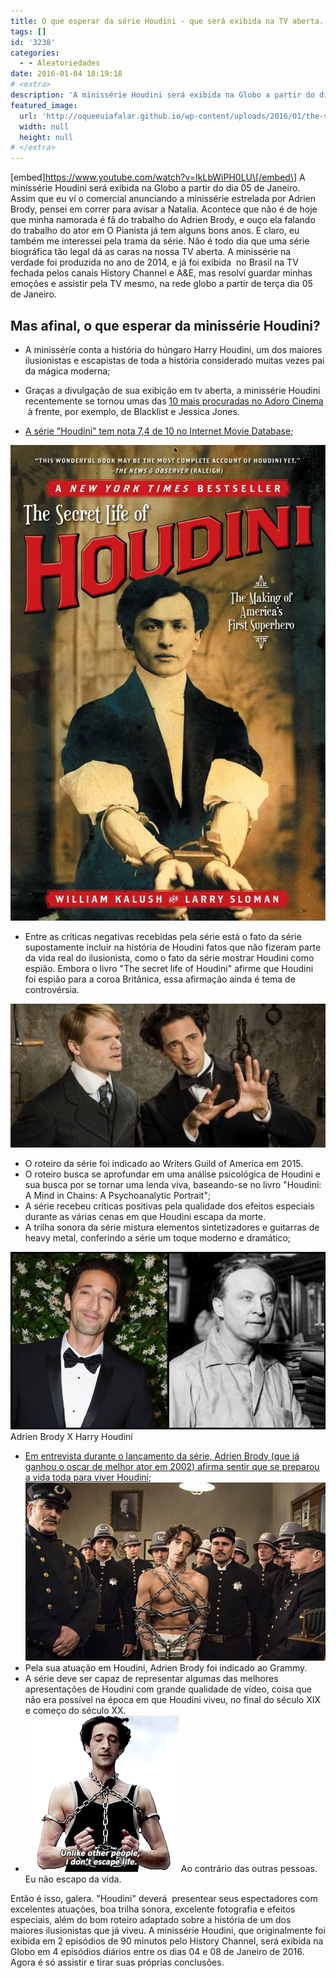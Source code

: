 ```yaml
---
title: O que esperar da série Houdini - que será exibida na TV aberta.
tags: []
id: '3238'
categories:
  - - Aleatoriedades
date: 2016-01-04 18:19:18
# <extra>
description: 'A minissérie Houdini será exibida na Globo a partir do dia 05 de Janeiro. Assim que eu ví o comercial anunciando a minissérie estrelada por Adrien Brody, pensei em correr para avisar a Natalia. Acontece que não é de hoje que minha namorada é fã do trabalho do Adrien Brody, e ouço ela falando do trabalho do ator em O Pianista já tem alguns bons anos. E claro, eu também me interessei pela trama da série. Não é todo dia que uma série biográfica tão legal dá as caras na nossa TV aberta. A minissérie na verdade foi produzida no ano de 2014, e já foi exibida  no Brasil na TV fechada pelos canais History Channel e A&amp;E, mas resolví guardar minhas emoções e assistir pela TV mesmo, na rede globo a partir de terça dia 05 de Janeiro. Mas afinal, &hellip;'
featured_image: 
  url: 'http://oqueeuiafalar.github.io/wp-content/uploads/2016/01/the-secret-life-of-houdini-678x1024.jpg'
  width: null
  height: null
# </extra>
---
```


\[embed\]https://www.youtube.com/watch?v=IkLbWiPH0LU\[/embed\] A minissérie Houdini será exibida na Globo a partir do dia 05 de Janeiro. Assim que eu ví o comercial anunciando a minissérie estrelada por Adrien Brody, pensei em correr para avisar a Natalia. Acontece que não é de hoje que minha namorada é fã do trabalho do Adrien Brody, e ouço ela falando do trabalho do ator em O Pianista já tem alguns bons anos. E claro, eu também me interessei pela trama da série. Não é todo dia que uma série biográfica tão legal dá as caras na nossa TV aberta. A minissérie na verdade foi produzida no ano de 2014, e já foi exibida  no Brasil na TV fechada pelos canais History Channel e A&E, mas resolví guardar minhas emoções e assistir pela TV mesmo, na rede globo a partir de terça dia 05 de Janeiro.

## Mas afinal, o que esperar da minissérie Houdini?

*   A minissérie conta a história do húngaro Harry Houdini, um dos maiores ilusionistas e escapistas de toda a história considerado muitas vezes pai da mágica moderna;

*   Graças a divulgação de sua exibição em tv aberta, a minissérie Houdini recentemente se tornou umas das [10 mais procuradas no Adoro Cinema](http://www.adorocinema.com/series-tv/top/)  à frente, por exemplo, de Blacklist e Jessica Jones.

*   [A série "Houdini" tem nota 7,4 de 10 no Internet Movie Database](http://www.imdb.com/title/tt3132738/);

[![Capa do livro "The secrete life of Houdini"](/wp-content/uploads/2016/01/the-secret-life-of-houdini-678x1024.jpg)](/wp-content/uploads/2016/01/the-secret-life-of-houdini.jpg)

*   Entre as críticas negativas recebidas pela série está o fato da série supostamente incluir na história de Houdini fatos que não fizeram parte da vida real do ilusionista, como o fato da série mostrar Houdini como espião. Embora o livro "The secret life of Houdini" afirme que Houdini foi espião para a coroa Britânica, essa afirmação ainda é tema de controvérsia.

[![Adrien Brody caracterizado como Houdini e um assistente](/wp-content/uploads/2016/01/houdini-e-assistente-1024x466.jpg)](/wp-content/uploads/2016/01/houdini-e-assistente.jpg)

*   O roteiro da série foi indicado ao Writers Guild of America em 2015.
*   O roteiro busca se aprofundar em uma análise psicológica de Houdini e sua busca por se tornar uma lenda viva, baseando-se no livro "Houdini: A Mind in Chains: A Psychoanalytic Portrait";
*   A série recebeu críticas positivas pela qualidade dos efeitos especiais durante as várias cenas em que Houdini escapa da morte.
*   A trilha sonora da série mistura elementos sintetizadores e guitarras de heavy metal, conferindo a série um toque moderno e dramático;

[![Adrien Brody X Harry Houdini - Comparação de fotos](/wp-content/uploads/2016/01/adrien_brody_harry_houdini_a_l.jpg)](/wp-content/uploads/2016/01/adrien_brody_harry_houdini_a_l.jpg) Adrien Brody X Harry Houdini

*   [Em entrevista durante o lançamento da série, Adrien Brody (que já ganhou o oscar de melhor ator em 2002) afirma sentir que se preparou a vida toda para viver Houdini](http://cultura.estadao.com.br/noticias/televisao,adrien-brody-conta-como-se-preparou-a-vida-toda-para-ser-houdini,1556412);[![houdini-minisserie-retrata-o-maior-magico-de-todos-os-tempos-11](/wp-content/uploads/2016/01/houdini-minisserie-retrata-o-maior-magico-de-todos-os-tempos-11.jpg)](/wp-content/uploads/2016/01/houdini-minisserie-retrata-o-maior-magico-de-todos-os-tempos-11.jpg)
*   Pela sua atuação em Houdini, Adrien Brody foi indicado ao Grammy.
*   A série deve ser capaz de representar algumas das melhores apresentações de Houdini com grande qualidade de vídeo, coisa que não era possível na época em que Houdini viveu, no final do século XIX e começo do século XX.
*   [![Cena da serie Houdini com Adrien Brody - legenda: "Unlike other people I dont escape life"](/wp-content/uploads/2016/01/houdini-gif-dont-escape-life.gif)](/wp-content/uploads/2016/01/houdini-gif-dont-escape-life.gif) Ao contrário das outras pessoas. Eu não escapo da vida.

Então é isso, galera. "Houdini" deverá  presentear seus espectadores com excelentes atuações, boa trilha sonora, excelente fotografia e efeitos especiais, além do bom roteiro adaptado sobre a história de um dos maiores ilusionistas que já viveu. A minissérie Houdini, que originalmente foi exibida em 2 episódios de 90 minutos pelo History Channel, será exibida na Globo em 4 episódios diários entre os dias 04 e 08 de Janeiro de 2016. Agora é só assistir e tirar suas próprias conclusões.
